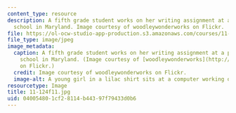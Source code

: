 ```yaml
---
content_type: resource
description: A fifth grade student works on her writing assignment at a public elementary
  school in Maryland. Image courtesy of woodleywonderworks on Flickr.
file: https://ol-ocw-studio-app-production.s3.amazonaws.com/courses/11-124-introduction-to-education-looking-forward-and-looking-back-on-education-fall-2011/040054801cf28114b44397f79433d0b6_11-124f11.jpg
file_type: image/jpeg
image_metadata:
  caption: A fifth grade student works on her writing assignment at a public elementary
    school in Maryland. (Image courtesy of [woodleywonderworks](http://www.flickr.com/photos/wwworks/5073550323/)
    on Flickr.)
  credit: Image courtesy of woodleywonderworks on Flickr.
  image-alt: A young girl in a lilac shirt sits at a computer working on homework.
resourcetype: Image
title: 11-124f11.jpg
uid: 04005480-1cf2-8114-b443-97f79433d0b6
---
```

